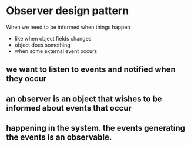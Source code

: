 # Observer design pattern
When we need to be informed when things happen
* like when object fields changes 
* object does something
* when some external event occurs
## we want to listen to events and notified when they occur
## an observer is an object that wishes to be informed about events that occur
## happening in the system. the events generating the events is an observable. 